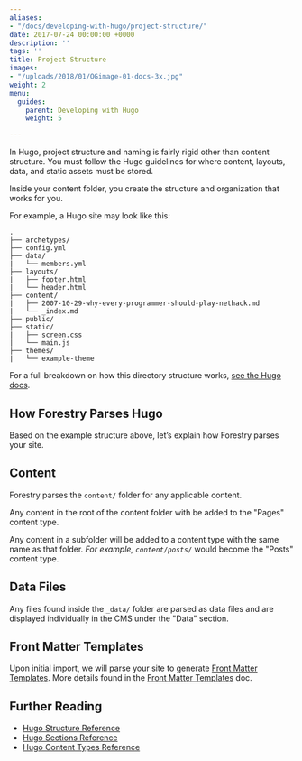 ```yaml
---
aliases:
- "/docs/developing-with-hugo/project-structure/"
date: 2017-07-24 00:00:00 +0000
description: ''
tags: ''
title: Project Structure
images:
- "/uploads/2018/01/OGimage-01-docs-3x.jpg"
weight: 2
menu:
  guides:
    parent: Developing with Hugo
    weight: 5

---
```

In Hugo, project structure and naming is fairly rigid other than content structure. You must follow the Hugo guidelines for where content, layouts, data, and static assets must be stored.

Inside your content folder, you create the structure and organization that works for you.

For example, a Hugo site may look like this:

```
.
├── archetypes/ 
├── config.yml
├── data/
|   └── members.yml
├── layouts/
|   ├── footer.html
|   └── header.html
├── content/
|   ├── 2007-10-29-why-every-programmer-should-play-nethack.md
|   └── _index.md
├── public/
├── static/
|   ├── screen.css
|   └── main.js
├── themes/
|   └── example-theme

```

For a full breakdown on how this directory structure works, [see the Hugo docs](https://gohugo.io/overview/source-directory/).

## How Forestry Parses Hugo

Based on the example structure above, let’s explain how Forestry parses your site.

## Content

Forestry parses the `content/` folder for any applicable content.

Any content in the root of the content folder with be added to the "Pages" content type.

Any content in a subfolder will be added to a content type with the same name as that folder. *For example, `content/posts/`* would become the "Posts" content type.

## Data Files

Any files found inside the `_data/` folder are parsed as data files and are displayed individually in the CMS under the "Data" section.

## Front Matter Templates

Upon initial import, we will parse your site to generate [Front Matter Templates][1]. More details found in the [Front Matter Templates][1] doc.

## Further Reading
- [Hugo Structure Reference](https://gohugo.io/overview/source-directory/)
- [Hugo Sections Reference](https://gohugo.io/content/sections/)
- [Hugo Content Types Reference](https://gohugo.io/content/types/)

[1]: /docs/settings/front-matter-templates/